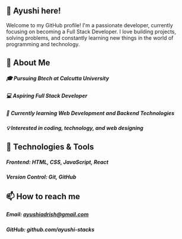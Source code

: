 ## 👋 **Ayushi** here!
Welcome to my GitHub profile! I'm a passionate developer, currently focusing on becoming a Full Stack Developer. I love building projects, solving problems, and constantly learning new things in the world of programming and technology.

## 🚀 About **Me**
##### 🎓 Pursuing Btech at Calcutta University
##### 💻 Aspiring Full Stack Developer
##### 🌱 Currently learning Web Development and Backend Technologies
##### 💡 Interested in coding, technology, and web designing

## 🔧 Technologies & Tools 
##### Frontend: HTML, CSS, JavaScript, React
##### Version Control: Git, GitHub

## 📫 How to reach me
##### Email: ayushiadrish@gmail.com
##### GitHub: github.com/ayushi-stacks
